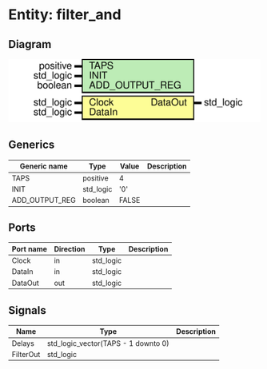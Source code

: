 # Entity: filter_and
## Diagram
![Diagram](filter_and.svg "Diagram")
## Generics
| Generic name   | Type      | Value | Description |
| -------------- | --------- | ----- | ----------- |
| TAPS           | positive  | 4     |             |
| INIT           | std_logic | '0'   |             |
| ADD_OUTPUT_REG | boolean   | FALSE |             |
## Ports
| Port name | Direction | Type      | Description |
| --------- | --------- | --------- | ----------- |
| Clock     | in        | std_logic |             |
| DataIn    | in        | std_logic |             |
| DataOut   | out       | std_logic |             |
## Signals
| Name      | Type                                | Description |
| --------- | ----------------------------------- | ----------- |
| Delays    | std_logic_vector(TAPS - 1 downto 0) |             |
| FilterOut | std_logic                           |             |
